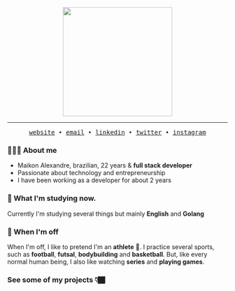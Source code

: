 <div align="center">
  <img  width="250" src="https://github.com/maikonalexandre/maikonalexandre/assets/86725282/c5bbb2d9-914b-4625-9c0e-e6fa6f507502" />
</div>
<hr>
<!-- <div align="center">
  <p>Hello world! I'm Maikon Alexandre a brazilian front end developer!</p>
</div> -->
<div align="center">
  <samp>
    <a target="_blank" href='https://maikonalexandre.com.br/'>website</a> •
    <a target="_blank" href='mailto:maikonalexandre574@gmail.com'>email</a> •
    <a target="_blank" href='https://www.linkedin.com/in/maikon-alexandre'>linkedin</a> •
    <a target="_blank" href='https://twitter.com/maikonalx'>twitter</a> •
    <a target="_blank" href='https://www.instagram.com/maikon.alx/'>instagram</a>
  </samp>
</div>

### 🙂🇧🇷 About me
- Maikon Alexandre, brazilian, 22 years & **full stack developer**
- Passionate about technology and entrepreneurship
- I have been working as a developer for about 2 years

### 📝 What I'm studying now.
Currently I'm studying several things but mainly **English** and **Golang**

### 🚫 When I'm off
When I'm off, I like to pretend I'm an **athlete** 💪. I practice several sports, such as **football**, **futsal**, **bodybuilding** and **basketball**. But, like every normal human being, I also like watching **series** and **playing games**.

### See some of my projects 👇🏾





